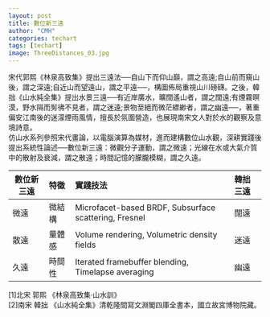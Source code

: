 ```yaml
---
layout: post
title: 數位新三遠
author: "CMH"
categories: techart
tags: [techart]
image: ThreeDistances_03.jpg
---
```


宋代郭熙《林泉高致集》提出三遠法──自山下而仰山巔，謂之高遠;自山前而窺山後，謂之深遠;自近山而望遠山，謂之平遠──，構圖佈局重視山川磅礴。之後，韓拙《山水純全集》提出水景三遠──有近岸廣水，曠闊遙山者，謂之闊遠;有煙霧暝漠，野水隔而髣彿不見者，謂之迷遠;景物至絕而微茫縹緲者，謂之幽遠──，著重偏安江南後的迷濛煙雨風情，擅長於氛圍營造，也展現南宋文人對於水的觀察及意境詩意。  
仿山水系列參照宋代畫論，以電腦演算為媒材，進而建構數位山水觀，深耕實踐後提出系統性論述──數位新三遠：微觀分子運動，謂之微遠；光線在水或大氣介質中的散射及衰減，謂之散遠；時間記憶的朦朧模糊，謂之久遠。  

數位新三遠  | 特徵      | 實踐技法                                               | 韓拙三遠
--------- | :------- | :----------------------                               | :------
微遠       | 微結構    | Microfacet-based BRDF, Subsurface scattering, Fresnel | 闊遠
散遠       | 量體感    | Volume rendering, Volumetric density fields           | 迷遠
久遠       | 時間性    | Iterated framebuffer blending, Timelapse averaging    | 幽遠



[1]北宋 郭熙 《林泉高致集·山水訓》  
[2]南宋 韓拙 《山水純全集》清乾隆間寫文淵閣四庫全書本，國立故宮博物院藏。  


